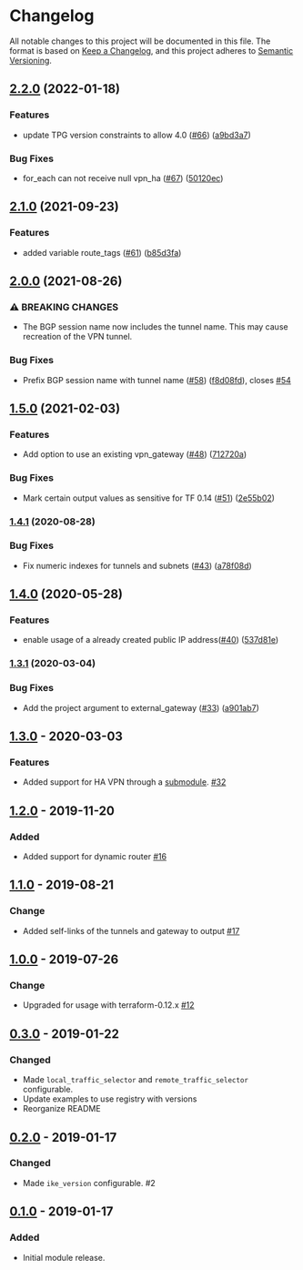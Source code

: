 # Changelog

All notable changes to this project will be documented in this file. The format is based on [Keep a Changelog](https://keepachangelog.com/en/1.0.0/),
and this project adheres to [Semantic Versioning](https://semver.org/spec/v2.0.0.html).

## [2.2.0](https://github.com/terraform-google-modules/terraform-google-vpn/compare/v2.1.0...v2.2.0) (2022-01-18)


### Features

* update TPG version constraints to allow 4.0 ([#66](https://github.com/terraform-google-modules/terraform-google-vpn/issues/66)) ([a9bd3a7](https://github.com/terraform-google-modules/terraform-google-vpn/commit/a9bd3a70635e0229119618c8872e200369b8d6e2))


### Bug Fixes

* for_each can not receive null vpn_ha ([#67](https://github.com/terraform-google-modules/terraform-google-vpn/issues/67)) ([50120ec](https://github.com/terraform-google-modules/terraform-google-vpn/commit/50120ec35c0961d6cb79b2e640a7d154ebc341c5))

## [2.1.0](https://www.github.com/terraform-google-modules/terraform-google-vpn/compare/v2.0.0...v2.1.0) (2021-09-23)


### Features

* added variable route_tags ([#61](https://www.github.com/terraform-google-modules/terraform-google-vpn/issues/61)) ([b85d3fa](https://www.github.com/terraform-google-modules/terraform-google-vpn/commit/b85d3fa02dcdb3b7c26254673301e7065b2af927))

## [2.0.0](https://www.github.com/terraform-google-modules/terraform-google-vpn/compare/v1.5.0...v2.0.0) (2021-08-26)


### ⚠ BREAKING CHANGES

* The BGP session name now includes the tunnel name. This may cause recreation of the VPN tunnel.

### Bug Fixes

* Prefix BGP session name with tunnel name ([#58](https://www.github.com/terraform-google-modules/terraform-google-vpn/issues/58)) ([f8d08fd](https://www.github.com/terraform-google-modules/terraform-google-vpn/commit/f8d08fd34c34a9d6e01e510d9888616010e606de)), closes [#54](https://www.github.com/terraform-google-modules/terraform-google-vpn/issues/54)

## [1.5.0](https://www.github.com/terraform-google-modules/terraform-google-vpn/compare/v1.4.1...v1.5.0) (2021-02-03)


### Features

* Add option to use an existing vpn_gateway ([#48](https://www.github.com/terraform-google-modules/terraform-google-vpn/issues/48)) ([712720a](https://www.github.com/terraform-google-modules/terraform-google-vpn/commit/712720a231bdb14b8ad5e310a5ff55284d27762e))


### Bug Fixes

* Mark certain output values as sensitive for TF 0.14 ([#51](https://www.github.com/terraform-google-modules/terraform-google-vpn/issues/51)) ([2e55b02](https://www.github.com/terraform-google-modules/terraform-google-vpn/commit/2e55b029f73de94ea5ad6e0d44a53a4897074652))

### [1.4.1](https://www.github.com/terraform-google-modules/terraform-google-vpn/compare/v1.4.0...v1.4.1) (2020-08-28)


### Bug Fixes

* Fix numeric indexes for tunnels and subnets ([#43](https://www.github.com/terraform-google-modules/terraform-google-vpn/issues/43)) ([a78f08d](https://www.github.com/terraform-google-modules/terraform-google-vpn/commit/a78f08d598259b067452c0b6ef6806c0aceb26d5))

## [1.4.0](https://www.github.com/terraform-google-modules/terraform-google-vpn/compare/v1.3.1...v1.4.0) (2020-05-28)


### Features

* enable usage of a already created public IP address([#40](https://www.github.com/terraform-google-modules/terraform-google-vpn/issues/40)) ([537d81e](https://www.github.com/terraform-google-modules/terraform-google-vpn/commit/537d81ee10a1e7b142cf5a1f84e9d1c31b22a9dd))

### [1.3.1](https://www.github.com/terraform-google-modules/terraform-google-vpn/compare/v1.3.0...v1.3.1) (2020-03-04)


### Bug Fixes

* Add the project argument to external_gateway ([#33](https://www.github.com/terraform-google-modules/terraform-google-vpn/issues/33)) ([a901ab7](https://www.github.com/terraform-google-modules/terraform-google-vpn/commit/a901ab7e89aed7dffddbcd90920918fac33a71be))

## [1.3.0] - 2020-03-03

### Features
- Added support for HA VPN through a [submodule](./modules/vpn_ha). [#32](https://github.com/terraform-google-modules/terraform-google-vpn/pull/32)

## [1.2.0] - 2019-11-20

### Added
- Added support for dynamic router [#16]

## [1.1.0] - 2019-08-21

### Change

- Added self-links of the tunnels and gateway to output [#17]

## [1.0.0] - 2019-07-26

### Change

- Upgraded for usage with terraform-0.12.x [#12]

## [0.3.0] - 2019-01-22

### Changed

- Made `local_traffic_selector` and `remote_traffic_selector` configurable.
- Update examples to use registry with versions
- Reorganize README

## [0.2.0] - 2019-01-17

### Changed

- Made `ike_version` configurable. #2

## [0.1.0] - 2019-01-17

### Added

- Initial module release.

[1.3.0]: https://github.com/terraform-google-modules/terraform-google-vpn/compare/v1.2.0...v1.3.0
[1.2.0]: https://github.com/terraform-google-modules/terraform-google-vpn/compare/v1.1.0...v1.2.0
[1.1.0]: https://github.com/terraform-google-modules/terraform-google-vpn/compare/v1.0.0...v1.1.0
[1.0.0]: https://github.com/terraform-google-modules/terraform-google-vpn/compare/v0.3.0...v1.0.0
[0.3.0]: https://github.com/terraform-google-modules/terraform-google-vpn/compare/v0.2.0...v0.3.0
[0.2.0]: https://github.com/terraform-google-modules/terraform-google-vpn/compare/v0.1.0...v0.2.0
[0.1.0]: https://github.com/terraform-google-modules/terraform-google-vpn/releases/tag/v0.1.0

[#12]: https://github.com/terraform-google-modules/terraform-google-vpn/pull/12
[#16]: https://github.com/terraform-google-modules/terraform-google-vpn/pull/16/
[#17]: https://github.com/terraform-google-modules/terraform-google-vpn/pull/17
